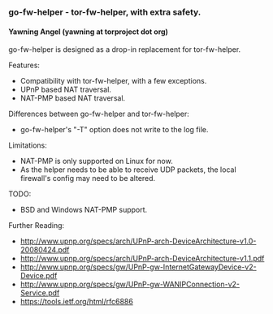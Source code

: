 ### go-fw-helper - tor-fw-helper, with extra safety.
#### Yawning Angel (yawning at torproject dot org)

go-fw-helper is designed as a drop-in replacement for tor-fw-helper.

Features:
 * Compatibility with tor-fw-helper, with a few exceptions.
 * UPnP based NAT traversal.
 * NAT-PMP based NAT traversal.

Differences between go-fw-helper and tor-fw-helper:
 * go-fw-helper's "-T" option does not write to the log file.

Limitations:
 * NAT-PMP is only supported on Linux for now.
 * As the helper needs to be able to receive UDP packets, the local firewall's
   config may need to be altered. 

TODO:
 * BSD and Windows NAT-PMP support.

Further Reading:
 * http://www.upnp.org/specs/arch/UPnP-arch-DeviceArchitecture-v1.0-20080424.pdf
 * http://www.upnp.org/specs/arch/UPnP-arch-DeviceArchitecture-v1.1.pdf
 * http://www.upnp.org/specs/gw/UPnP-gw-InternetGatewayDevice-v2-Device.pdf
 * http://www.upnp.org/specs/gw/UPnP-gw-WANIPConnection-v2-Service.pdf
 * https://tools.ietf.org/html/rfc6886

